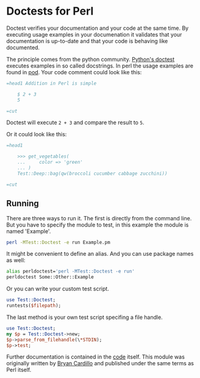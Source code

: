 Doctests for Perl
=================

Doctest verifies your documentation and your code at the same time.
By executing usage examples in your documenation it validates that your documentation is up-to-date and that your code is behaving like documented.

The principle comes from the python community. [Python's doctest][1] executes examples in so called docstrings. In perl the usage examples are found in [pod][2].
Your code comment could look like this:

```perl
=head1 Addition in Perl is simple

    $ 2 + 3
    5

=cut
```

Doctest will execute `2 + 3` and compare the result to `5`.

Or it could look like this:

```perl
=head1

    >>> get_vegetables(
    ...     color => 'green'
    ... )
    Test::Deep::bag(qw(broccoli cucumber cabbage zucchini))

=cut
```


Running
-------

There are three ways to run it. The first is directly from the command line. But you have to specify the module to test, in this example the module is named 'Example'.

```sh
perl -MTest::Doctest -e run Example.pm
```

It might be convenient to define an alias. And you can use package names as well:

```sh
alias perldoctest='perl -MTest::Doctest -e run'
perldoctest Some::Other::Example
```

Or you can write your custom test script.

```perl
use Test::Doctest;
runtests($filepath);
```

The last method is your own test script specifing a file handle.

```perl
use Test::Doctest;
my $p = Test::Doctest->new;
$p->parse_from_filehandle(\*STDIN);
$p->test;
```

Further documentation is contained in the [code][3] itself.
This module was originally written by [Bryan Cardillo][4] and published under the same terms as Perl itself.

[1]: http://docs.python.org/2/library/doctest.html
[2]: http://perldoc.perl.org/perlpod.html
[3]: https://github.com/mkllnk/PerlDoctest/blob/master/lib/Test/Doctest.pm
[4]: http://blog.crdlo.com/2010/04/doctests-for-perl.html
